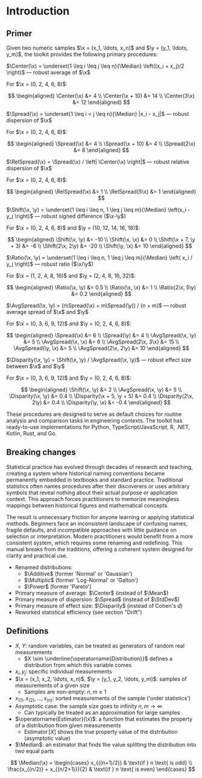 # Introduction

## Primer

Given two numeric samples $\x = (x_1, \ldots, x_n)$ and $\y = (y_1, \ldots, y_m)$, the toolkit provides the following primary procedures:

$\Center(\x) = \underset{1 \leq i \leq j \leq n}{\Median} \left((x_i + x_j)/2 \right)$ — robust average of $\x$

For $\x = (0, 2, 4, 6, 8)$:

$$
\begin{aligned}
\Center(\x) &= 4 \\
\Center(\x + 10) &= 14 \\
\Center(3\x) &= 12
\end{aligned}
$$

$\Spread(\x) = \underset{1 \leq i < j \leq n}{\Median} |x_i - x_j|$ — robust dispersion of $\x$

For $\x = (0, 2, 4, 6, 8)$:

$$
\begin{aligned}
\Spread(\x) &= 4 \\
\Spread(\x + 10) &= 4 \\
\Spread(2\x) &= 8
\end{aligned}
$$

$\RelSpread(\x) = \Spread(\x) / \left| \Center(\x) \right|$ — robust relative dispersion of $\x$

For $\x = (0, 2, 4, 6, 8)$:

$$
\begin{aligned}
\RelSpread(\x) &= 1 \\
\RelSpread(5\x) &= 1
\end{aligned}
$$

$\Shift(\x, \y) = \underset{1 \leq i \leq n, 1 \leq j \leq m}{\Median} \left(x_i - y_j \right)$ — robust signed difference ($\x-\y$)

For $\x = (0, 2, 4, 6, 8)$ and $\y = (10, 12, 14, 16, 18)$:

$$
\begin{aligned}
\Shift(\x, \y) &= -10 \\
\Shift(\x, \x) &= 0 \\
\Shift(\x + 7, \y + 3) &= -6 \\
\Shift(2\x, 2\y) &= -20 \\
\Shift(\y, \x) &= 10
\end{aligned}
$$

$\Ratio(\x, \y) = \underset{1 \leq i \leq n, 1 \leq j \leq m}{\Median} \left( x_i / y_j \right)$ — robust ratio ($\x/\y$)

For $\x = (1, 2, 4, 8, 16)$ and $\y = (2, 4, 8, 16, 32)$:

$$
\begin{aligned}
\Ratio(\x, \y) &= 0.5 \\
\Ratio(\x, \x) &= 1 \\
\Ratio(2\x, 5\y) &= 0.2
\end{aligned}
$$

$\AvgSpread(\x, \y) = (n\Spread(\x) + m\Spread(\y)) / (n + m)$ — robust average spread of $\x$ and $\y$

For $\x = (0, 3, 6, 9, 12)$ and $\y = (0, 2, 4, 6, 8)$:

$$
\begin{aligned}
\Spread(\x) &= 6 \\
\Spread(\y) &= 4 \\
\AvgSpread(\x, \y) &= 5 \\
\AvgSpread(\x, \x) &= 6 \\
\AvgSpread(2\x, 3\x) &= 15 \\
\AvgSpread(\y, \x) &= 5 \\
\AvgSpread(2\x, 2\y) &= 10
\end{aligned}
$$

$\Disparity(\x, \y) = \Shift(\x, \y) / \AvgSpread(\x, \y)$ — robust effect size between $\x$ and $\y$

For $\x = (0, 3, 6, 9, 12)$ and $\y = (0, 2, 4, 6, 8)$:

$$
\begin{aligned}
\Shift(\x, \y) &= 2 \\
\AvgSpread(\x, \y) &= 5 \\
\Disparity(\x, \y) &= 0.4 \\
\Disparity(\x + 5, \y + 5) &= 0.4 \\
\Disparity(2\x, 2\y) &= 0.4 \\
\Disparity(\y, \x) &= -0.4
\end{aligned}
$$

These procedures are designed to serve as default choices for routine analysis and comparison tasks in engineering contexts.
The toolkit has ready-to-use implementations for Python, TypeScript/JavaScript, R, .NET, Kotlin, Rust, and Go.

## Breaking changes

Statistical practice has evolved through decades of research and teaching,
  creating a system where historical naming conventions became permanently embedded in textbooks and standard practice.
Traditional statistics often names procedures after their discoverers or uses arbitrary symbols
  that reveal nothing about their actual purpose or application context.
This approach forces practitioners to memorize meaningless mappings between historical figures and mathematical concepts.

The result is unnecessary friction for anyone learning or applying statistical methods.
Beginners face an inconsistent landscape of confusing names, fragile defaults,
  and incompatible approaches with little guidance on selection or interpretation.
Modern practitioners would benefit from a more consistent system, which requires some renaming and redefining.
This manual breaks from the traditions, offering a coherent system designed for clarity and practical use.

- Renamed distributions:
  - $\Additive$ (former 'Normal' or 'Gaussian')
  - $\Multiplic$ (former 'Log-Normal' or 'Galton')
  - $\Power$ (former 'Pareto')
- Primary measure of average: $\Center$ (instead of $\Mean$)
- Primary measure of dispersion: $\Spread$ (instead of $\StdDev$)
- Primary measure of effect size: $\Disparity$ (instead of Cohen's $d$)
- Reworked statistical efficiency (see section "Drift")

## Definitions

- $X$, $Y$: random variables, can be treated as generators of random real measurements
  - $X \sim \underline{\operatorname{Distribution}}$ defines a distribution from which this variable comes
- $x_i, y_j$: specific individual measurements
- $\x = (x_1, x_2, \ldots, x_n)$, $\y = (y_1, y_2, \ldots, y_m)$: samples of measurements of a given size
  - Samples are non-empty: $n, m \geq 1$
- $x_{(1)}, x_{(2)}, \ldots, x_{(n)}$: sorted measurements of the sample ('order statistics')
- Asymptotic case: the sample size goes to infinity $n, m \to \infty$
  - Can typically be treated as an approximation for large samples
- $\operatorname{Estimator}(\x)$: a function that estimates the property of a distribution from given measurements
  - $\operatorname{Estimator}[X]$ shows the true property value of the distribution (asymptotic value)
- $\Median$: an estimator that finds the value splitting the distribution into two equal parts

$$
\Median(\x) = \begin{cases}
x_{((n+1)/2)} & \text{if } n \text{ is odd} \\
\frac{x_{(n/2)} + x_{(n/2+1)}}{2} & \text{if } n \text{ is even}
\end{cases}
$$
